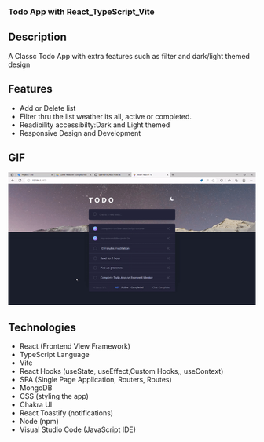 ### Todo App with React_TypeScript_Vite

## Description
A Classc Todo App with extra features such as filter and dark/light themed design

## Features
- Add or Delete list 
- Filter thru the list weather its all, active or completed.
- Readibility accessibilty:Dark and Light themed
- Responsive Design and Development

## GIF
![](https://github.com/tpemba100/react-todo-ts/blob/master/react-ts-todo.gif)

## Technologies
- React (Frontend View Framework)
- TypeScript Language
- Vite 
- React Hooks (useState, useEffect,Custom Hooks,, useContext)
- SPA (Single Page Application, Routers, Routes)
- MongoDB 
- CSS (styling the app)
- Chakra UI
- React Toastify (notifications)
- Node (npm)
- Visual Studio Code (JavaScript IDE)
